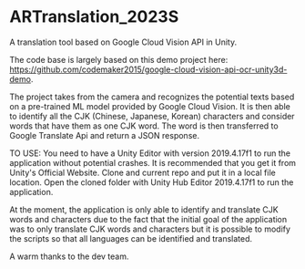 # ARTranslation_2023S
A translation tool based on Google Cloud Vision API in Unity.

The code base is largely based on this demo project here: https://github.com/codemaker2015/google-cloud-vision-api-ocr-unity3d-demo.

The project takes from the camera and recognizes the potential texts based on a pre-trained ML model provided by Google Cloud Vision. It is then able to identify all the CJK (Chinese, Japanese, Korean) characters and consider words that have them as one CJK word. The word is then transferred to Google Translate Api and return a JSON response. 

TO USE:
You need to have a Unity Editor with version 2019.4.17f1 to run the application without potential crashes. It is recommended that you get it from Unity's Official Website. 
Clone and current repo and put it in a local file location. Open the cloned folder with Unity Hub Editor 2019.4.17f1 to run the application. 

At the moment, the application is only able to identify and translate CJK words and characters due to the fact that the initial goal of the application was to only translate CJK words and characters but it is possible to modify the scripts so that all languages can be identified and translated. 

A warm thanks to the dev team. 
